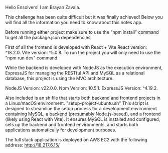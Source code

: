 Hello Ensolvers! I am Brayan Zavala.

This challenge has been quite difficult but it was finally achieved!
Below you will find all the information you need to know about this notes app.

Before running either project make sure to use the "npm install" command to get all the package.json dependencies.

First of all the frontend is developed with React + Vite
React version: ^18.2.0.
Vite version: ^5.0.8.
To run the project you will only need to use the "npm run dev" command.

While the backend is developed with NodeJS as the execution environment, ExpressJS for managing the RESTful API and MySQL as a relational database, this project is using the MVC architecture.

NodeJS Version: v22.0.0.
Npm Version: 10.5.1.
ExpressJS Version: ^4.19.2.

Also included is an sh file that starts both backend and frontend projects in a Linux/macOS environment.
"setup-project-ubuntu.sh"
This script is designed to streamline the setup process for a development environment containing MySQL, a backend (presumably Node.js-based), and a frontend (likely using React with Vite). It ensures MySQL is installed and configured, sets up the backend and frontend environments, and starts both applications automatically for development purposes.

The full stack application is deployed on AWS EC2 with the following address:
http://18.217.6.15/
